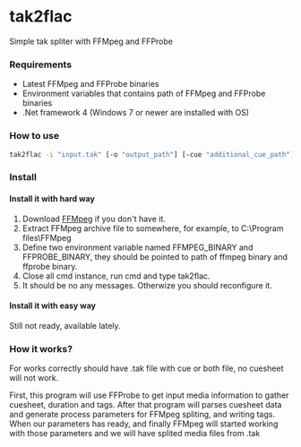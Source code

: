 # tak2flac
Simple tak spliter with FFMpeg and FFProbe

### Requirements
* Latest FFMpeg and FFProbe binaries
* Environment variables that contains path of FFMpeg and FFProbe binaries
* .Net framework 4 (Windows 7 or newer are installed with OS)

### How to use
```sh
tak2flac -i "input.tak" [-o "output_path"] [-cue "additional_cue_path"]
```

### Install
#### Install it with hard way
1. Download [FFMpeg](https://ffmpeg.org/download.html) if you don't have it.
2. Extract FFMpeg archive file to somewhere, for example, to C:\Program files\FFMpeg
3. Define two environment variable named FFMPEG_BINARY and FFPROBE_BINARY, they should be pointed to path of ffmpeg binary and ffprobe binary.
4. Close all cmd instance, run cmd and type tak2flac.
5. It should be no any messages. Otherwize you should reconfigure it.
#### Install it with easy way 
Still not ready, available lately.

### How it works?
For works correctly should have .tak file with cue or both file, no cuesheet will not work.

First, this program will use FFProbe to get input media information to gather cuesheet, duration and tags.
After that program will parses cuesheet data and generate process parameters for FFMpeg spliting, and writing tags.
When our parameters has ready, and finally FFMpeg will started working with those parameters and we will have splited media files from .tak
